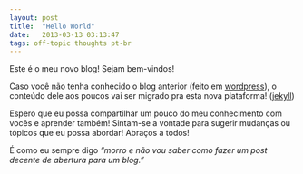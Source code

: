 ```yaml
---
layout: post
title:  "Hello World"
date:   2013-03-13 03:13:47
tags: off-topic thoughts pt-br
---
```


Este é o meu novo blog! Sejam bem-vindos!

Caso você não tenha conhecido o blog anterior (feito em [wordpress]), o conteúdo dele aos poucos vai ser migrado pra esta nova plataforma! ([jekyll]) 

Espero que eu possa compartilhar um pouco do meu conhecimento com vocês e aprender também! Sintam-se a vontade para sugerir mudanças ou tópicos que eu possa abordar!
Abraços a todos!


É como eu sempre digo *“morro e não vou saber como fazer um post decente de abertura para um blog.”*

[jekyll]:      http://jekyllrb.com
[wordpress]:   http://wordpress.org